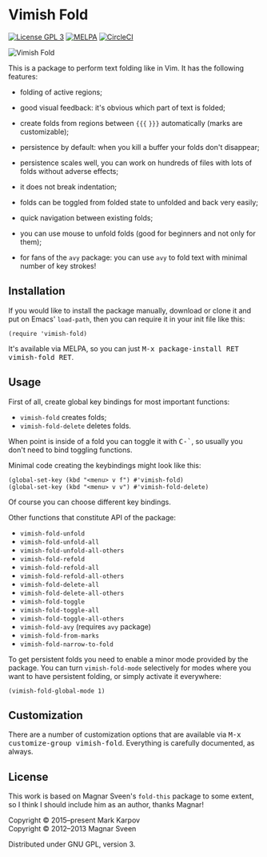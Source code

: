 # Vimish Fold

[![License GPL 3](https://img.shields.io/badge/license-GPL_3-green.svg)](http://www.gnu.org/licenses/gpl-3.0.txt)
[![MELPA](https://melpa.org/packages/vimish-fold-badge.svg)](https://melpa.org/#/vimish-fold)
[![CircleCI](https://circleci.com/gh/seregaxvm/vimish-fold/tree/master.svg?style=svg)](https://circleci.com/gh/seregaxvm/vimish-fold/tree/master)

![Vimish Fold](https://raw.githubusercontent.com/seregaxvm/vimish-fold/gh-pages/vimish-fold.png)

This is a package to perform text folding like in Vim. It has the following
features:

* folding of active regions;

* good visual feedback: it's obvious which part of text is folded;

* create folds from regions between `{{{` `}}}` automatically (marks are
  customizable);

* persistence by default: when you kill a buffer your folds don't disappear;

* persistence scales well, you can work on hundreds of files with lots of
  folds without adverse effects;

* it does not break indentation;

* folds can be toggled from folded state to unfolded and back very easily;

* quick navigation between existing folds;

* you can use mouse to unfold folds (good for beginners and not only for
  them);

* for fans of the `avy` package: you can use `avy` to fold text with minimal
  number of key strokes!

## Installation

If you would like to install the package manually, download or clone it and
put on Emacs' `load-path`, then you can require it in your init file like
this:

```emacs-lisp
(require 'vimish-fold)
```

It's available via MELPA, so you can just <kbd>M-x package-install RET
vimish-fold RET</kbd>.

## Usage

First of all, create global key bindings for most important functions:

* `vimish-fold` creates folds;
* `vimish-fold-delete` deletes folds.

When point is inside of a fold you can toggle it with <kbd>C-`</kbd>, so
usually you don't need to bind toggling functions.

Minimal code creating the keybindings might look like this:

```emacs-lisp
(global-set-key (kbd "<menu> v f") #'vimish-fold)
(global-set-key (kbd "<menu> v v") #'vimish-fold-delete)
```

Of course you can choose different key bindings.

Other functions that constitute API of the package:

* `vimish-fold-unfold`
* `vimish-fold-unfold-all`
* `vimish-fold-unfold-all-others`
* `vimish-fold-refold`
* `vimish-fold-refold-all`
* `vimish-fold-refold-all-others`
* `vimish-fold-delete-all`
* `vimish-fold-delete-all-others`
* `vimish-fold-toggle`
* `vimish-fold-toggle-all`
* `vimish-fold-toggle-all-others`
* `vimish-fold-avy` (requires `avy` package)
* `vimish-fold-from-marks`
* `vimish-fold-narrow-to-fold`

To get persistent folds you need to enable a minor mode provided by the
package. You can turn `vimish-fold-mode` selectively for modes where you
want to have persistent folding, or simply activate it everywhere:

```emacs-lisp
(vimish-fold-global-mode 1)
```

## Customization

There are a number of customization options that are available via <kbd>M-x
customize-group vimish-fold</kbd>. Everything is carefully documented, as
always.

## License

This work is based on Magnar Sveen's `fold-this` package to some extent, so
I think I should include him as an author, thanks Magnar!

Copyright © 2015–present Mark Karpov\
Copyright © 2012–2013 Magnar Sveen

Distributed under GNU GPL, version 3.
